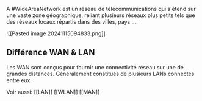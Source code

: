 A  #WideAreaNetwork est un réseau de télécommunications qui s'étend sur une vaste zone géographique, reliant plusieurs réseaux plus petits tels que des réseaux locaux répartis dans des villes, pays ....

![[Pasted image 20241115094833.png]]
## Différence WAN & LAN

Les WAN sont conçus pour fournir une connectivité réseau sur une de grandes distances. Généralement constitués de plusieurs LANs connectés entre eux.

Voir aussi:
[[LAN]]
[[WLAN]]
[[MAN]]
